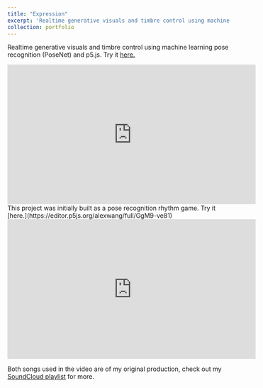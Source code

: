 ```yaml
---
title: "Expression"
excerpt: 'Realtime generative visuals and timbre control using machine learning pose recognition(PoseNet)<br><img src="/images/expression_gif.gif" alt="GIF Animation" style="max-width: 200px;">'
collection: portfolio
---
```


Realtime generative visuals and timbre control using machine learning pose recognition (PoseNet) and p5.js. Try it [here.](https://editor.p5js.org/alexwang/full/hvVsQU9ti)
<br>
<iframe width="560" height="315" src="https://www.youtube.com/embed/6BUvYAUamE0" title="YouTube video player" frameborder="0" allow="accelerometer; autoplay; clipboard-write; encrypted-media; gyroscope; picture-in-picture; web-share" allowfullscreen></iframe>
<br>
This project was initially built as a pose recognition rhythm game. Try it [here.](https://editor.p5js.org/alexwang/full/GgM9-ve81)
<br>
<iframe width="560" height="315" src="https://www.youtube.com/embed/718UbCU_8IQ" title="YouTube video player" frameborder="0" allow="accelerometer; autoplay; clipboard-write; encrypted-media; gyroscope; picture-in-picture; web-share" allowfullscreen></iframe>
<br>

Both songs used in the video are of my original production, check out my [SoundCloud playlist](https://soundcloud.com/alex-wang-796617401/sets/alexs-compositions/s-NJGasTQyLPD) for more.
